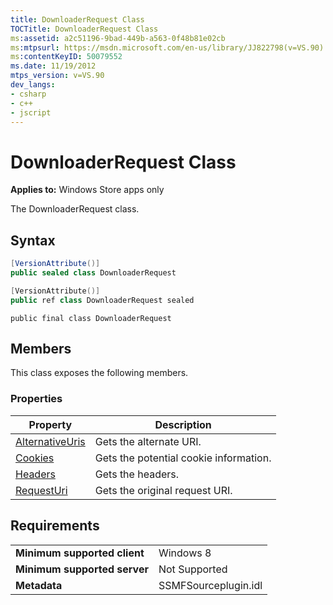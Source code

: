 ```yaml
---
title: DownloaderRequest Class
TOCTitle: DownloaderRequest Class
ms:assetid: a2c51196-9bad-449b-a563-0f48b81e02cb
ms:mtpsurl: https://msdn.microsoft.com/en-us/library/JJ822798(v=VS.90)
ms:contentKeyID: 50079552
ms.date: 11/19/2012
mtps_version: v=VS.90
dev_langs:
- csharp
- c++
- jscript
---
```


# DownloaderRequest Class

**Applies to:** Windows Store apps only

The DownloaderRequest class.

## Syntax

``` csharp
[VersionAttribute()]
public sealed class DownloaderRequest
```

``` c++
[VersionAttribute()]
public ref class DownloaderRequest sealed
```

``` jscript
public final class DownloaderRequest
```

## Members

This class exposes the following members.

### Properties

|Property|Description|
|--- |--- |
|[AlternativeUris](alternativeuris-property.md)|Gets the alternate URI.|
|[Cookies](cookies-property.md)|Gets the potential cookie information.|
|[Headers](headers-property.md)|Gets the headers.|
|[RequestUri](requesturi-property.md)|Gets the original request URI.|


## Requirements

|||
|--- |--- |
|**Minimum supported client**|Windows 8|
|**Minimum supported server**|Not Supported|
|**Metadata**|SSMFSourceplugin.idl|


